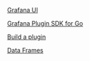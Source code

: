 [Grafana UI](https://developers.grafana.com/ui/latest/index.html)

[Grafana Plugin SDK for Go](https://pkg.go.dev/github.com/grafana/grafana-plugin-sdk-go)

[Build a plugin](https://grafana.com/docs/grafana/latest/developers/plugins/)

[Data Frames](https://grafana.com/docs/grafana/latest/developers/plugins/data-frames/)
